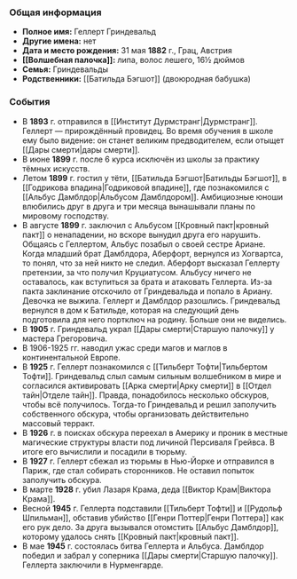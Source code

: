 ### Общая информация
- **Полное имя:** Геллерт Гриндевальд
- **Другие имена:** нет
- **Дата и место рождения:** 31 мая **1882** г., Грац, Австрия
- **[[Волшебная палочка]]:** липа, волос лешего, 16½ дюймов
- **Семья:** Гриндевальды
- **Родственники:** [[Батильда Бэгшот]] (двоюродная бабушка)

### События
- В **1893** г. отправился в [[Институт Дурмстранг|Дурмстранг]]. Геллерт — прирождённый провидец. Во время обучения в школе ему было видение: он станет великим предводителем, если отыщет [[Дары смерти|дары смерти]].
- В июне **1899** г. после 6 курса исключён из школы за практику тёмных искусств.
- Летом **1899** г. гостил у тёти, [[Батильда Бэгшот|Батильды Бэгшот]], в [[Годрикова впадина|Годриковой впадине]], где познакомился с [[Альбус Дамблдор|Альбусом Дамблдором]]. Амбициозные юноши влюбились друг в друга и три месяца вынашывали планы по мировому господству.
- В августе **1899** г. заключил с Альбусом [[Кровный пакт|кровный пакт]] о ненападении, но вскоре вынудил друга его нарушить. Общаясь с Геллертом, Альбус позабыл о своей сестре Ариане. Когда младший брат Дамблдора, Аберфорт, вернулся из Хогвартса, то понял, что за ней никто не следил. Аберфорт высказал Геллерту претензии, за что получил Круциатусом. Альбусу ничего не оставалось, как вступиться за брата и атаковать Геллерта. Из-за пакта заклинание отскочило от Гриндевальда и попало в Ариану. Девочка не выжила. Геллерт и Дамблдор разошлись. Гриндевальд вернулся в дом к Батильде, которая на следующий день подготовила для него портключ на родину. Больше они не виделись.
- В **1905** г. Гриндевальд украл [[Дары смерти|Старшую палочку]] у мастера Грегоровича.
- В 1906-1925 гг. наводил ужас среди магов и маглов в континентальной Европе.
- В **1925** г. Геллерт познакомился с [[Тильберт Тофти|Тильбертом Тофти]]. Гриндевальд слыл самым сильным волшебником в мире и согласился активировать [[Арка смерти|Арку смерти]] в [[Отдел тайн|Отделе тайн]]. Правда, понадобилось несколько обскуров, чтобы всё получилось. Тогда-то Гриндевальд и решил заполучить собственного обскура, чтобы организовать действительно массовый терракт.
- В **1926** г. в поисках обскура переехал в Америку и проник в местные магические структуры власти под личиной Персиваля Грейвса. В итоге его вычислили и посадили в тюрьму.
- В **1927** г. Геллерт сбежал из тюрьмы в Нью-Йорке и отправился в Париж, где стал собирать сторонников. Не оставил попыток заполучить обскура.
- В марте **1928** г. убил Лазаря Крама, деда [[Виктор Крам|Виктора Крама]].
- Весной **1945** г. Геллерта подставили [[Тильберт Тофти]] и [[Рудольф Шпильман]], обставив убийство [[Генри Поттер|Генри Поттера]] как его рук дело. За друга вызывался отомстить [[Альбус Дамблдор]], которому удалось снять [[Кровный пакт|кровный пакт]].
- В мае **1945** г. состоялась битва Геллерта и Альбуса. Дамблдор победил и забрал у соперника [[Дары смерти|Старшую палочку]]. Геллерта заключили в Нурменгарде.